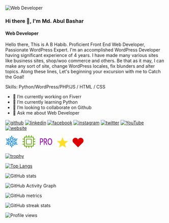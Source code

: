 ![Web Developer](https://scontent.fdac140-1.fna.fbcdn.net/v/t39.30808-6/274148526_488886199435871_8948919719979742304_n.png?_nc_cat=108&ccb=1-5&_nc_sid=e3f864&_nc_eui2=AeGEjDHQlqAL1DNJK0ccu5bGIo9e8C9P2ckij17wL0_ZySl_ocums6D0i1K5nNbojJ3WfbNApF3DJqPHeXcImQXk&_nc_ohc=4To3rX47QhkAX8nh94s&_nc_ht=scontent.fdac140-1.fna&oh=00_AT_daUVpDsH7z8S4xy4eH8LmThERL2cR9S3F4IznKVsL5A&oe=6214D32C)

### Hi there 👋, I'm Md. Abul Bashar
#### Web Developer


Hello there, This is A B Habib. Proficient Front End Web Developer, Passionate WordPress Expert. I'm an accomplished WordPress Developer having significant experience of 4 years. I have made many various sites like business sites, shop/woo commerce and others. Be that as it may, I can make any sort of site, change WordPress locales, fix blunders and alter topics. Along these lines, Let's beginning your excursion with me to Catch the Goal!

Skills: Python/WordPress/PHP/JS / HTML / CSS

- 🔭 I’m currently working on Fiverr 
- 🌱 I’m currently learning Python 
- 👯 I’m looking to collaborate on Github 
- 💬 Ask me about Web Developer 


[<img src='https://cdn.jsdelivr.net/npm/simple-icons@3.0.1/icons/github.svg' alt='github' height='40'>](https://github.com/abhabib)  [<img src='https://cdn.jsdelivr.net/npm/simple-icons@3.0.1/icons/linkedin.svg' alt='linkedin' height='40'>](https://www.linkedin.com/in/md-abul-bashar-30089b226//)  [<img src='https://cdn.jsdelivr.net/npm/simple-icons@3.0.1/icons/facebook.svg' alt='facebook' height='40'>](https://www.facebook.com/ab.habib.73744/)  [<img src='https://cdn.jsdelivr.net/npm/simple-icons@3.0.1/icons/instagram.svg' alt='instagram' height='40'>](https://www.instagram.com/md.abulbashar7/)  [<img src='https://cdn.jsdelivr.net/npm/simple-icons@3.0.1/icons/twitter.svg' alt='twitter' height='40'>](https://twitter.com/MdAbulBasar032)  [<img src='https://cdn.jsdelivr.net/npm/simple-icons@3.0.1/icons/youtube.svg' alt='YouTube' height='40'>](https://www.youtube.com/channel/GrowWithHabib)  [<img src='https://cdn.jsdelivr.net/npm/simple-icons@3.0.1/icons/icloud.svg' alt='website' height='40'>](www.abhabib.info)  

<a href='https://archiveprogram.github.com/'><img src='https://raw.githubusercontent.com/acervenky/animated-github-badges/master/assets/acbadge.gif' width='40' height='40'></a> <a href='https://docs.github.com/en/developers'><img src='https://raw.githubusercontent.com/acervenky/animated-github-badges/master/assets/devbadge.gif' width='40' height='40'></a> <a href='https://github.com/pricing'><img src='https://raw.githubusercontent.com/acervenky/animated-github-badges/master/assets/pro.gif' width='40' height='40'></a> <a href='https://stars.github.com/'><img src='https://raw.githubusercontent.com/acervenky/animated-github-badges/master/assets/starbadge.gif' width='35' height='35'></a> <a href='https://docs.github.com/en/github/supporting-the-open-source-community-with-github-sponsors'><img src='https://raw.githubusercontent.com/acervenky/animated-github-badges/master/assets/sponsorbadge.gif' width='35' height='35'></a> 

[![trophy](https://github-profile-trophy.vercel.app/?username=abhabib)](https://github.com/ryo-ma/github-profile-trophy)

[![Top Langs](https://github-readme-stats.vercel.app/api/top-langs/?username=abhabib)](https://github.com/anuraghazra/github-readme-stats)

![GitHub stats](https://github-readme-stats.vercel.app/api?username=abhabib&show_icons=true&count_private=true)  

![GitHub Activity Graph](https://activity-graph.herokuapp.com/graph?username=abhabib)  

![GitHub metrics](https://metrics.lecoq.io/abhabib)  

![GitHub streak stats](https://github-readme-streak-stats.herokuapp.com/?user=abhabib)  

![Profile views](https://gpvc.arturio.dev/abhabib)  
